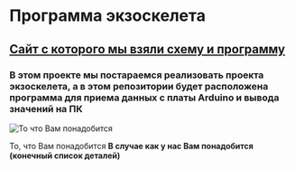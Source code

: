 # Программа экзоскелета

## [Сайт с которого мы взяли схему и программу](https://www.instructables.com/How-to-use-a-Flex-Sensor-Arduino-Tutorial/)

### В этом проекте мы постараемся реализовать проекта экзоскелета, а в этом репозитории будет расположена программа для приема данных с платы **Arduino** и вывода значений на ПК



![То что Вам понадобится](https://content.instructables.com/ORIG/FWO/ZX6B/IBUMPCTI/FWOZX6BIBUMPCTI.png?auto=webp&frame=1&fit=bounds&md=216442f0eee52568b5bea0dda049da3e)

То, что Вам понадобится
**В случае как у нас Вам понадобится (конечный список деталей)**
